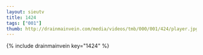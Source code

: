 ```yaml
--- 
layout: sieutv
title: 1424
tags: ["001"]
thumb: http://drainmainvein.com/media/videos/tmb/000/001/424/player.jpg
---
```

{% include drainmainvein key="1424" %} 
